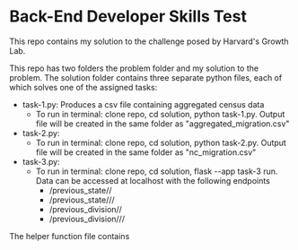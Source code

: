 # Back-End Developer Skills Test

This repo contains my solution to the challenge posed by Harvard's Growth Lab.

This repo has two folders the problem folder and my solution to the problem. The solution folder contains three separate python files, each of which solves one of the assigned tasks:

- task-1.py: Produces a csv file containing aggregated census data
  - To run in terminal: clone repo, cd solution, python task-1.py. Output file will be created in the same folder as "aggregated_migration.csv"
- task-2.py:
  - To run in terminal: clone repo, cd solution, python task-2.py. Output file will be created in the same folder as "nc_migration.csv"
- task-3.py:
  - To run in terminal: clone repo, cd solution, flask --app task-3 run. Data can be accessed at localhost with the following endpoints
    - /previous_state/<id>/
    - /previous_state/<id>/<year>/
    - /previous_division/<id>/
    - /previous_division/<id>/<year>/

The helper function file contains 




